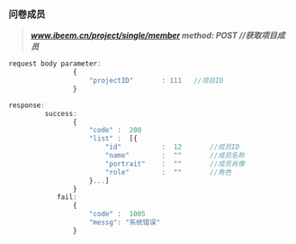 ### 问卷成员

> _**www.ibeem.cn/project/single/member               method: POST            //获取项目成员**_

```js
request body parameter:
                {
                    "projectID"       : 111   //项目ID
                }

response:
         success: 
                {
                    "code" :  200
                    "list" :  [{
                        "id"          :  12       //成员ID
                        "name"        :  ""       //成员名称
                        "portrait"    :  ""       //成员肖像
                        "role"        :  ""       //角色
                    }...]
                }
            fail: 
                {
                    "code" :  1005
                    "messg": "系统错误"
                }
```



